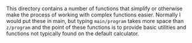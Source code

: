 This directory contains a number of functions that simplify or otherwise
make the process of working with complex functions easier. Normally I would put these in main,
but typing `main/program` takes more space than `z/program` and the point of these functions is 
to provide basic utilities and functions not typically found on the default calculator.
